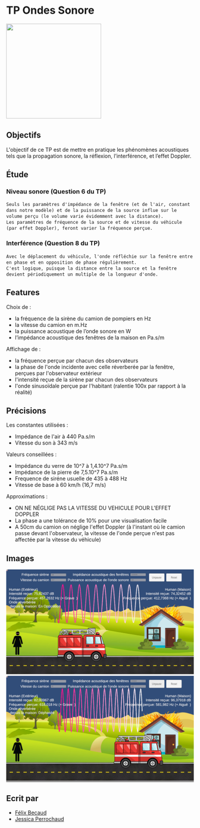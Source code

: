 # TP Ondes Sonore
<a href="https://www.isart.fr/"><img width="255" height="255" src = "https://pbs.twimg.com/profile_images/1554747272897990659/vh39_Bj2_400x400.jpg"></a>
## Objectifs

L'objectif de ce TP est de mettre en pratique les phénomènes acoustiques tels que la 
propagation sonore, la réflexion, l’interférence, et l’effet Doppler.

## Étude
### Niveau sonore (Question 6 du TP)

~~~
Seuls les paramètres d'impédance de la fenêtre (et de l'air, constant dans notre modèle) et de la puissance de la source influe sur le volume perçu (le volume varie évidemment avec la distance).
Les paramètres de fréquence de la source et de vitesse du véhicule (par effet Doppler), feront varier la fréquence perçue.
~~~
### Interférence (Question 8 du TP)
~~~
Avec le déplacement du véhicule, l'onde réfléchie sur la fenêtre entre en phase et en opposition de phase régulièrement.
C'est logique, puisque la distance entre la source et la fenêtre devient périodiquement un multiple de la longueur d'onde.
~~~
## Features

Choix de :
- la fréquence de la sirène du camion de pompiers en Hz
- la vitesse du camion en m.Hz
- la puissance acoustique de l’onde sonore en W
- l’impédance acoustique des fenêtres de la maison en Pa.s/m

Affichage de :
- la fréquence perçue par chacun des observateurs
- la phase de l'onde incidente avec celle réverberée par la fenêtre, perçues par l'observateur extérieur
- l'intensité reçue de la sirène par chacun des observateurs
- l'onde sinusoïdale perçue par l'habitant (ralentie 100x par rapport à la réalité)

## Précisions

Les constantes utilisées :
- Impédance de l'air à 440 Pa.s/m
- Vitesse du son à 343 m/s

Valeurs conseillées :
- Impédance du verre de 10^7 à 1,4.10^7 Pa.s/m
- Impédance de la pierre de 7,5.10^7 Pa.s/m
- Frequence de siréne usuelle de 435 à 488 Hz
- Vitesse de base à 60 km/h (16,7 m/s)

Approximations :
- ON NE NÉGLIGE PAS LA VITESSE DU VEHICULE POUR L'EFFET DOPPLER
- La phase a une tolérance de 10% pour une visualisation facile 
- A 50cm du camion on néglige l'effet Doppler (à l'instant où le camion passe devant l'observateur, 
la vitesse de l'onde perçue n'est pas affectée par la vitesse du véhicule)

## Images

![SC1](Screenshots/screen1.png)
![SC2](Screenshots/screen2.png)

## Ecrit par
- <a href = "mailto: f.becaud@student.isartdigital.com">Félix Becaud</a>
- <a href = "mailto: jessicaperrochaud@gmail.com">Jessica Perrochaud</a>
